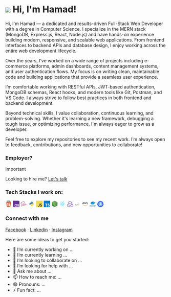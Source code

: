 
# <img src="https://raw.githubusercontent.com/aemmadi/aemmadi/master/wave.gif" width="3%"> Hi, I'm Hamad!

Hi, I'm Hamad — a dedicated and results-driven Full-Stack Web Developer with a degree in Computer Science.
I specialize in the MERN stack (MongoDB, Express.js, React, Node.js) and have hands-on experience building modern, responsive, and scalable web applications. From frontend interfaces to backend APIs and database design, I enjoy working across the entire web development lifecycle.

Over the years, I’ve worked on a wide range of projects including e-commerce platforms, admin dashboards, content management systems, and user authentication flows. My focus is on writing clean, maintainable code and building applications that provide a seamless user experience.

I’m comfortable working with RESTful APIs, JWT-based authentication, MongoDB schemas, React hooks, and modern tools like Git, Postman, and VS Code. I always strive to follow best practices in both frontend and backend development.

Beyond technical skills, I value collaboration, continuous learning, and problem-solving. Whether it's learning a new framework, debugging a tough issue, or optimizing performance, I'm always eager to grow as a developer.

Feel free to explore my repositories to see my recent work. I’m always open to feedback, contributions, and new opportunities to collaborate!
### Employer?

> [!IMPORTANT]  
> Looking to hire me? <a href="https://mail.google.com/mail/u/0/?tab=rm&ogbl#inbox">Let's talk</a>

### Tech Stacks I work on:

<code><img height="20" alt="html5" src="https://raw.githubusercontent.com/github/explore/80688e429a7d4ef2fca1e82350fe8e3517d3494d/topics/html/html.png"></code>
<code><img height="20" alt="css3" src="https://raw.githubusercontent.com/github/explore/80688e429a7d4ef2fca1e82350fe8e3517d3494d/topics/css/css.png"></code>
<code><img height="20" alt="sass" src="https://raw.githubusercontent.com/github/explore/80688e429a7d4ef2fca1e82350fe8e3517d3494d/topics/sass/sass.png"></code>
<code><img height="20" alt="python" src="https://raw.githubusercontent.com/github/explore/80688e429a7d4ef2fca1e82350fe8e3517d3494d/topics/python/python.png"></code>
<code><img height="20" alt="javascript" src="https://raw.githubusercontent.com/github/explore/80688e429a7d4ef2fca1e82350fe8e3517d3494d/topics/javascript/javascript.png"></code>
<code><img height="20" alt="typescript" src="https://raw.githubusercontent.com/github/explore/80688e429a7d4ef2fca1e82350fe8e3517d3494d/topics/typescript/typescript.png"></code>
<code><img height="20" alt="nodejs" src="https://raw.githubusercontent.com/github/explore/80688e429a7d4ef2fca1e82350fe8e3517d3494d/topics/nodejs/nodejs.png"></code>
<code><img height="20" alt="react" src="https://raw.githubusercontent.com/github/explore/80688e429a7d4ef2fca1e82350fe8e3517d3494d/topics/react/react.png"></code>
<code><img height="20" alt="redux" src="https://raw.githubusercontent.com/github/explore/80688e429a7d4ef2fca1e82350fe8e3517d3494d/topics/redux/redux.png"></code>
<code><img height="20" alt="mysql" src="https://raw.githubusercontent.com/github/explore/80688e429a7d4ef2fca1e82350fe8e3517d3494d/topics/mysql/mysql.png"></code>
<code><img height="20" alt="aws" src="https://raw.githubusercontent.com/github/explore/fbceb94436312b6dacde68d122a5b9c7d11f9524/topics/aws/aws.png"></code>
<code><img height="20" alt="docker" src="https://raw.githubusercontent.com/github/explore/80688e429a7d4ef2fca1e82350fe8e3517d3494d/topics/docker/docker.png"></code>
<code><img height="20" alt="kubernetes" src="https://raw.githubusercontent.com/github/explore/01ea2a586e5da744792d0ccfce2f68b861f29301/topics/kubernetes/kubernetes.png"></code>


### Connect with me

[Facebook](https://www.facebook.com/hammad.ahmad.33483?mibextid=JRoKGi) · [Linkedin](https://www.linkedin.com/in/hammad-ahmad-hq447) · [Instagram](https://www.instagram.com/hamad/)


Here are some ideas to get you started:

- 🔭 I’m currently working on ...
- 🌱 I’m currently learning ...
- 👯 I’m looking to collaborate on ...
- 🤔 I’m looking for help with ...
- 💬 Ask me about ...
- 📫 How to reach me: ...
- 😄 Pronouns: ...
- ⚡ Fun fact: ...

